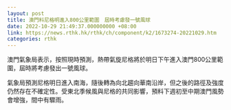 ```yaml
---
layout: post
title: 澳門料尼格明進入800公里範圍　屆時考慮發一號風球
date: 2022-10-29 21:49:37.000000000 +08:00
link: https://news.rthk.hk/rthk/ch/component/k2/1673274-20221029.htm
categories: rthk
---
```


澳門氣象局表示，按照現時預測，熱帶氣旋尼格將於明日下午進入澳門800公里範圍，屆時將考慮發出一號風球。

氣象局預測尼格明日進入南海，隨後轉為向北趨向華南沿岸，但之後的路徑及強度仍然存在不確定性。受東北季候風與尼格的共同影響，預料下週初至中期澳門風勢會增強，間中有驟雨。
